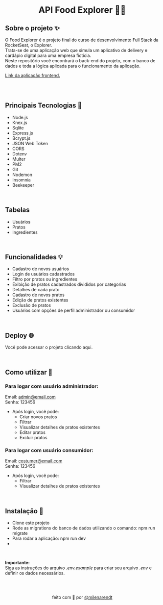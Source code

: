 # <p align="center"> API Food Explorer 🚀💥 </p>

## Sobre o projeto ✨
O Food Explorer é o projeto final do curso de desenvolvimento Full Stack da RocketSeat, o Explorer. <br />
Trata-se de uma aplicação web que simula um aplicativo de delivery e cardápio digital para uma empresa ficticia. <br />
Neste repositório você encontrará o back-end do projeto, com o banco de dados e toda a lógica aplicada para o funcionamento da aplicação.

<a href="https://github.com/milenarendt" target="_blank">Link da aplicação frontend. </a>

 <br />
 <br />
  
## Principais Tecnologias 🔧
- Node.js
- Knex.js
- Sqlite
- Express.js
- Bcrypt.js
- JSON Web Token
- CORS
- Dotenv
- Multer
- PM2
- Git
- Nodemon
- Insomnia
- Beekeeper
  
<br />

## Tabelas
- Usuários
- Pratos
- Ingredientes

<br />

## Funcionalidades 💡

- Cadastro de novos usuários
- Login de usuários cadastrados
- Filtro por pratos ou ingredientes
- Exibição de pratos cadastrados divididos por categorias
- Detalhes de cada prato
- Cadastro de novos pratos
- Edição de pratos existentes
- Exclusão de pratos
- Usuários com opções de perfil administrador ou consumidor

<br />

## Deploy 🌐
Você pode acessar o projeto clicando aqui.

<br />

## Como utilizar 🚩
### Para logar com usuário administrador:
Email: admin@email.com <br />
Senha: 123456

- Após login, você pode:
  - Criar novos pratos
  - Filtrar
  - Visualizar detalhes de pratos existentes
  - Editar pratos
  - Excluir pratos

### Para logar com usuário consumidor:
Email: costumer@email.com <br />
Senha: 123456

- Após login, você pode:
  - Filtrar
  - Visualizar detalhes de pratos existentes
 
<br />

## Instalação 🔨
- Clone este projeto
- Rode as migrations do banco de dados utilizando o comando: npm run migrate
- Para rodar a aplicação: npm run dev
- 
<br />

<b> Importante: </b> <br />
Siga as instruções do arquivo <i>.env.example </i> para criar seu arquivo <i>.env</i> e definir os dados necessários.

<br />
<br />

<p align="center"> feito com 💜 por <a href="https://github.com/milenarendt" target="_blank">@milenarendt</a></p>




